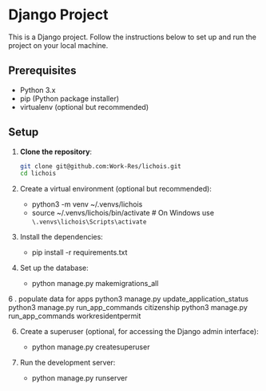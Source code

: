 # Django Project

This is a Django project. Follow the instructions below to set up and run the project on your local machine.

## Prerequisites

- Python 3.x
- pip (Python package installer)
- virtualenv (optional but recommended)

## Setup

1. **Clone the repository**:
   ```bash
   git clone git@github.com:Work-Res/lichois.git
   cd lichois


2. Create a virtual environment (optional but recommended):
    - python3 -m venv ~/.venvs/lichois
    - source ~/.venvs/lichois/bin/activate  # On Windows use `\.venvs\lichois\Scripts\activate`

3. Install the dependencies:
    - pip install -r requirements.txt

4. Set up the database:
    - python manage.py makemigrations_all

6 . populate data for apps
    python3 manage.py update_application_status
    python3 manage.py run_app_commands citizenship
    python3 manage.py run_app_commands workresidentpermit


6. Create a superuser (optional, for accessing the Django admin interface):
    - python manage.py createsuperuser

7. Run the development server:
    - python manage.py runserver


